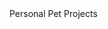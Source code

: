 <!DOCTYPE html>
<html>
<title> Richard Zhao's Personal Pet Projects </title>
<body>
Personal Pet Projects
</body>
</html>